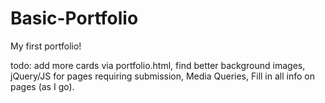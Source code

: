 # Basic-Portfolio
My first portfolio!



todo: add more cards via portfolio.html,
find better background images,
jQuery/JS for pages requiring submission,
Media Queries,
Fill in all info on pages (as I go).







